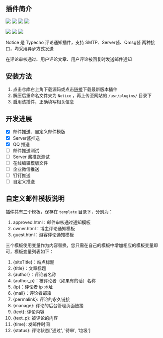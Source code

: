 ## 插件简介
![](https://img.shields.io/badge/Typecho->17.11.15-brightgreen.svg?style=plastic)
![](https://img.shields.io/badge/language-PHP-blue.svg?style=plastic)
![](https://visitor-badge.glitch.me/badge?page_id=https://github.com/RainshawGao/Typecho-Plugin-Notice)
![](https://img.shields.io/badge/license-GPL_v3-000000.svg?style=plastic)

![](https://img.shields.io/badge/Version-0.2.0-yellow.svg?style=plastic)
[![](https://img.shields.io/badge/github-@RainshawGao-red.svg?style=plastic)](http://github.com/RainshawGao)
[![](https://img.shields.io/badge/Email-rxg-red.svg?style=plastic)](mailto:rxg@live.com)

Notice 是 Typecho 评论通知插件，支持 SMTP、Server酱、Qmsg酱 两种接口，均采用异步方式发送

在评论审核通过、用户评论文章、用户评论被回复时发送邮件通知

## 安装方法

1. 点击仓库右上角下载源码或点击[链接](https://github.com/RainshawGao/Typecho-Plugin-Notice/archive/master.zip)下载最新版本插件
2. 解压后重命名文件夹为 `Notice` ，再上传至网站的 `/usr/plugins/` 目录下
3. 启用该插件，正确填写相关信息


## 开发进展
- [x] 邮件推送、自定义邮件模版
- [x] Server酱推送
- [x] QQ 推送
- [ ] 邮件推送测试
- [ ] Server 酱推送测试
- [ ] 在线编辑模版文件
- [ ] 企业微信推送
- [ ] 钉钉推送
- [ ] 自定义推送

## 自定义邮件模板说明

插件共有三个模板，保存在 `template` 目录下，分别为：

1. approved.html：邮件审核通过通知模板
2. owner.html：博主评论通知模板
3. guest.html：游客评论通知模板

三个模板使用变量作为内容替换，您只需在自己的模板中增加相应的模板变量即可，模板变量列表如下：

1. {siteTitle}：站点标题
2. {title}：文章标题
3. {author}：评论者名称
4. {author_p}：被评论者（如果有的话）名称
5. {ip}：评论者 ip 地址
6. {mail}：评论者邮箱
7. {permalink}: 评论的永久链接
8. {manage}: 评论的后台管理页面链接
9. {text}: 评论内容
10. {text_p}: 被评论的内容
11. {time}: 发邮件时间
12. {status}: 评论状态['通过', '待审', '垃圾']
